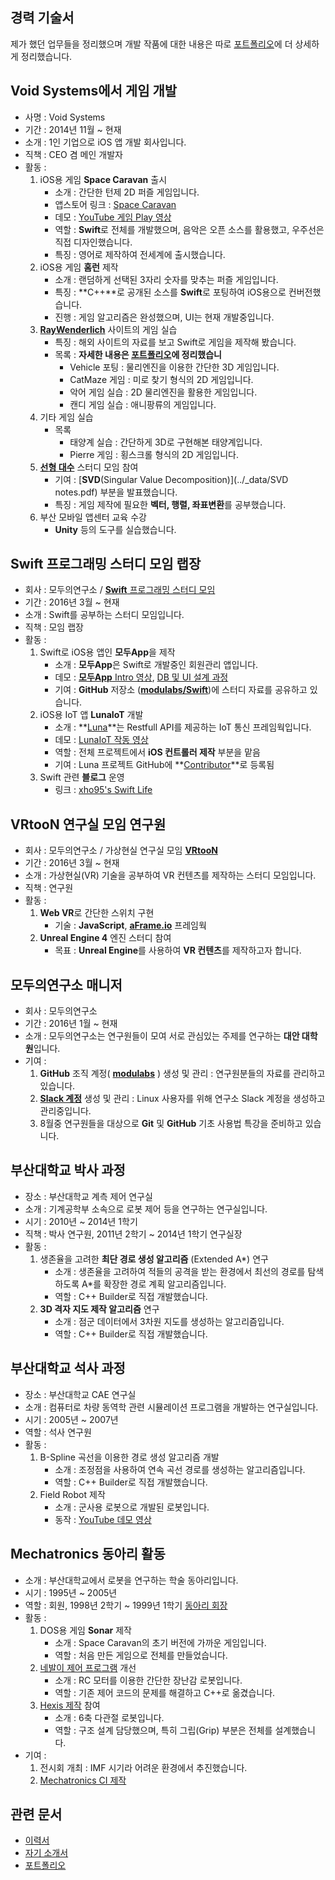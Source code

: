 ## 경력 기술서

제가 했던 업무들을 정리했으며 개발 작품에 대한 내용은 따로 [포트폴리오](2016-07-21-Portfolio.md)에 더 상세하게 정리했습니다.

## Void Systems에서 게임 개발

* 사명 : Void Systems
* 기간 : 2014년 11월 ~ 현재
* 소개 : 1인 기업으로 iOS 앱 개발 회사입니다.
* 직책 : CEO 겸 메인 개발자 
* 활동 : 
	1. iOS용 게임 **Space Caravan** 출시
		* 소개 : 간단한 턴제 2D 퍼즐 게임입니다. 
		* 앱스토어 링크 : [Space Caravan](https://itunes.apple.com/kr/app/space-caravan/id1011757460?mt=8)
		* 데모 : [YouTube 게임 Play 영상](https://www.youtube.com/watch?v=NaOqtVGYlPg)
		* 역할 : **Swift**로 전체를 개발했으며, 음악은 오픈 소스를 활용했고, 우주선은 직접 디자인했습니다.
		* 특징 : 영어로 제작하여 전세계에 출시했습니다.
	2. iOS용 게임 **홈런** 제작
		* 소개 : 랜덤하게 선택된 3자리 숫자를 맞추는 퍼즐 게임입니다.
		* 특징 : **C++**로 공개된 소스를 **Swift**로 포팅하여 iOS용으로 컨버전했습니다.
		* 진행 : 게임 알고리즘은 완성했으며, UI는 현재 개발중입니다.
	3. **[RayWenderlich](https://www.raywenderlich.com)** 사이트의 게임 실습
		* 특징 : 해외 사이트의 자료를 보고 Swift로 게임을 제작해 봤습니다.
		* 목록 : **자세한 내용은 [포트폴리오](2016-07-21-Portfolio.md)에 정리했습니**
			* Vehicle 포팅 : 물리엔진을 이용한 간단한 3D 게임입니다.
			* CatMaze 게임 : 미로 찾기 형식의 2D 게임입니다.
			* 악어 게임 실습 : 2D 물리엔진을 활용한 게임입니다.
			* 캔디 게임 실습 : 애니팡류의 게임입니다.
	4. 기타 게임 실습
		* 목록 
			* 태양계 실습 : 간단하게 3D로 구현해본 태양계입니다.
			* Pierre 게임 : 횡스크롤 형식의 2D 게임입니다.
	5. **[선형 대수](https://www.facebook.com/groups/1045080912185263/)** 스터디 모임 참여 
		* 기여 : [**SVD**(Singular Value Decomposition)](../_data/SVD notes.pdf) 부분을 발표했습니다.
		* 특징 : 게임 제작에 필요한 **벡터, 행렬, 좌표변환**를 공부했습니다.
	6. 부산 모바일 앱센터 교육 수강
		* **Unity** 등의 도구를 실습했습니다.

## Swift 프로그래밍 스터디 모임 랩장 

* 회사 : 모두의연구소 / [**Swift** 프로그래밍 스터디 모임](http://www.modulabs.co.kr/Swift_library/848)
* 기간 : 2016년 3월 ~ 현재
* 소개 : Swift를 공부하는 스터디 모임입니다.
* 직책 : 모임 랩장
* 활동 : 
	1. Swift로 iOS용 앱인 **모두App**을 제작
		* 소개 : **모두App**은 Swift로 개발중인 회원관리 앱입니다.
		* 데모 : [**모두App** Intro 영상](https://www.youtube.com/watch?v=VVDAZ4qvbFc), [DB 및 UI 설계 과정](http://www.modulabs.co.kr/Swift_library/3842)
		* 기여 : **GitHub** 저장소 (**[modulabs/Swift](https://github.com/modulabs/Swift)**)에 스터디 자료를 공유하고 있습니다.
	2. iOS용 IoT 앱 **LunaIoT** 개발
		* 소개 : **[Luna](https://github.com/kmansoo/Luna)**는 Restfull API를 제공하는 IoT 통신 프레임웍입니다.
		* 데모 : [LunaIoT 작동 영상](https://www.facebook.com/xho1995/videos/984864604886273/)
		* 역할 : 전체 프로젝트에서 **iOS 컨트롤러 제작** 부분을 맡음
		* 기여 : Luna 프로젝트 GitHub에 **[Contributor](https://github.com/kmansoo/Luna/graphs/contributors)**로 등록됨
	3. Swift 관련 **블로그** 운영
		* 링크 : [xho95's Swift Life](http://xho95.github.io) 

## VRtooN 연구실 모임 연구원

* 회사 : 모두의연구소 / 가상현실 연구실 모임 **[VRtooN](http://www.modulabs.co.kr/VRtooN_library/787)**
* 기간 : 2016년 3월 ~ 현재
* 소개 : 가상현실(VR) 기술을 공부하여 VR 컨텐츠를 제작하는 스터디 모임입니다.
* 직책 : 연구원
* 활동 : 
	1. **Web VR**로 간단한 스위치 구현
		* 기술 : **JavaScript**, **[aFrame.io](https://aframe.io)** 프레임웍
	3. **Unreal Engine 4** 엔진 스터디 참여
		* 목표 : **Unreal Engine**를 사용하여 **VR 컨텐츠**를 제작하고자 합니다.

## 모두의연구소 매니저

* 회사 : 모두의연구소
* 기간 : 2016년 1월 ~ 현재
* 소개 : 모두의연구소는 연구원들이 모여 서로 관심있는 주제를 연구하는 **대안 대학원**입니다.
* 기여 :
	1. **GitHub** 조직 계정( **[modulabs](https://github.com/modulabs)** ) 생성 및 관리 :  연구원분들의 자료를 관리하고 있습니다.
	2. **[Slack 계정](https://modulabs.slack.com/)** 생성 및 관리 : Linux 사용자를 위해 연구소 Slack 계정을 생성하고 관리중입니다.
	3. 8월중 연구원들을 대상으로 **Git** 및 **GitHub** 기초 사용법 특강을 준비하고 있습니다.

## 부산대학교 박사 과정

* 장소 : 부산대학교 계측 제어 연구실
* 소개 : 기계공학부 소속으로 로봇 제어 등을 연구하는 연구실입니다.
* 시기 : 2010년 ~ 2014년 1학기
* 직책 : 박사 연구원, 2011년 2학기 ~ 2014년 1학기 연구실장 
* 활동 :
	1. 생존율을 고려한 **최단 경로 생성 알고리즘** (Extended A*) 연구
		* 소개 : 생존율을 고려하여 적들의 공격을 받는 환경에서 최선의 경로를 탐색하도록 A*를 확장한 경로 계획 알고리즘입니다.
		* 역할 : C++ Builder로 직접 개발했습니다.
	2. **3D 격자 지도 제작 알고리즘** 연구
		* 소개 : 점군 데이터에서 3차원 지도를 생성하는 알고리즘입니다.
		* 역할 : C++ Builder로 직접 개발했습니다.

## 부산대학교 석사 과정

* 장소 : 부산대학교 CAE 연구실
* 소개 : 컴퓨터로 차량 동역학 관련 시뮬레이션 프로그램을 개발하는 연구실입니다.
* 시기 : 2005년 ~ 2007년
* 역할 : 석사 연구원
* 활동 :
	1. B-Spline 곡선을 이용한 경로 생성 알고리즘 개발
		* 소개 : 조정점을 사용하여 연속 곡선 경로를 생성하는 알고리즘입니다.
		* 역할 : C++ Builder로 직접 개발했습니다.
	2. Field Robot 제작
		* 소개 : 군사용 로봇으로 개발된 로봇입니다.
		* 동작 : [YouTube 데모 영상](https://www.youtube.com/watch?v=nrXtmwM93FE)

## Mechatronics 동아리 활동

* 소개 : 부산대학교에서 로봇을 연구하는 학술 동아리입니다.
* 시기 : 1995년 ~ 2005년
* 역할 : 회원, 1998년 2학기 ~ 1999년 1학기 [동아리 회장](http://mecha.namoweb.net/xe/History)
* 활동 : 
	1. DOS용 게임 **Sonar** 제작
		* 소개 : Space Caravan의 초기 버전에 가까운 게임입니다.
		* 역할 : 처음 만든 게임으로 전체를 만들었습니다.
	2. [네발이 제어 프로그램](http://mecha.namoweb.net/xe/Robot/428) 개선 
		* 소개 : RC 모터를 이용한 간단한 장난감 로봇입니다.
		* 역할 : 기존 제어 코드의 문제를 해결하고 C++로 옮겼습니다.
	2. [Hexis 제작](http://mecha.namoweb.net/xe/Robot/426) 참여
		* 소개 : 6축 다관절 로봇입니다.
		* 역할 : 구조 설계 담당했으며, 특히 그립(Grip) 부분은 전체를 설계했습니다.
* 기여 : 
	1. 전시회 개최 : IMF 시기라 어려운 환경에서 추진했습니다.
	2. [Mechatronics CI 제작](http://mecha.namoweb.net/xe/CI)
	
## 관련 문서

* [이력서](2016-07-12-Resume.md)
* [자기 소개서](2016-07-21-Cover-Letter.md)
* [포트폴리오](2016-07-21-Portfolio.md)



